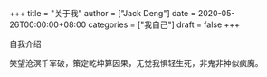 +++
title = "关于我"
author = ["Jack Deng"]
date = 2020-05-26T00:00:00+08:00
categories = ["我自己"]
draft = false
+++

自我介绍
<!--more-->
笑望沧溟千军破，策定乾坤算因果，无觉我惧轻生死，非鬼非神似疯魔。
